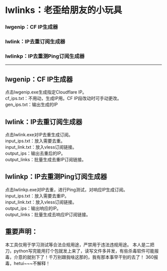 lwlinks：老歪给朋友的小玩具
===========================
### lwgenip：CF IP生成器  
### lwlink：IP去重订阅生成器  
### lwlinkp：IP去重测Ping订阅生成器  
------------------
## lwgenip：CF IP生成器
点击lwgenip.exe生成指定Cloudflare IP。  
cf_ips.txt：不用动，生成IP用。CF IP段改动时可手动更改。  
gen_ips.txt：输出生成的IP  

## lwlink：IP去重订阅生成器
点击lwlink.exe对IP去重生成订阅。  
input_ips.txt：放入需要去重。  
input_link.txt：放入vless订阅链接。  
output_ips：输出去重后的IP。  
output_links：批量生成去重IP订阅链接。  

## lwlinkp：IP去重测Ping订阅生成器
点击lwlinkp.exe对IP去重，进行Ping测试，对响应IP生成订阅。  
input_ips.txt：放入需要去重IP。  
input_link.txt：放入vless订阅链接。  
output_ips：输出响应的IP。  
output_links：批量生成去响应IP订阅链接。  

## 重要声明：
本工具仅用于学习测试等合法合规用途，严禁用于违法违规用途。
本人是二把刀，python写完能用打个包就发上来了，读写文件多并发，有些杀毒软件可能报毒，介意的就别下了！千万别跟我啥这那的，我有那本事早干别的去了！
360报毒，hetui~~~不解释！
